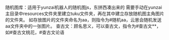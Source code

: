 随机图库：适用于yunzai机器人的随机图js，东拼西凑出来的 需要手动在yunzai主目录中resources文件夹里建立tuku文件夹，再在其中建立存放随机图主角图片的文件夹。 如存放图片的文件夹命名为aa，则指令为#随机aa，云崽会随机发送aa文件夹中的一张图片。
查古文：顾名思义，可以查古文，指令为#查古文**，如#查古文桃花，#查古文论语
